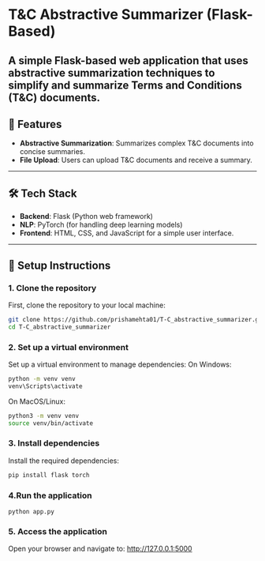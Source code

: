 # T&C Abstractive Summarizer (Flask-Based)
A simple Flask-based web application that uses abstractive summarization techniques to simplify and summarize Terms and Conditions (T&C) documents.
---

## 🚀 Features
- **Abstractive Summarization**: Summarizes complex T&C documents into concise summaries.
- **File Upload**: Users can upload T&C documents and receive a summary.
---
## 🛠️ Tech Stack
- **Backend**: Flask (Python web framework)
- **NLP**: PyTorch (for handling deep learning models)
- **Frontend**: HTML, CSS, and JavaScript for a simple user interface.
---

## 🔧 Setup Instructions

### 1. Clone the repository
First, clone the repository to your local machine:
```bash
git clone https://github.com/prishamehta01/T-C_abstractive_summarizer.git
cd T-C_abstractive_summarizer
```

### 2. Set up a virtual environment
Set up a virtual environment to manage dependencies:
On Windows:
```bash
python -m venv venv
venv\Scripts\activate
```

On MacOS/Linux:
```bash
python3 -m venv venv
source venv/bin/activate
```

### 3. Install dependencies
Install the required dependencies:
```bash
pip install flask torch
```

### 4.Run the application
```
python app.py
```

### 5. Access the application
Open your browser and navigate to:
http://127.0.0.1:5000

